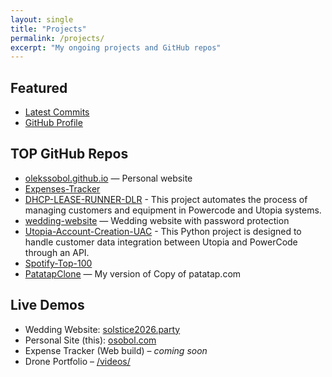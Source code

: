 ```yaml
---
layout: single
title: "Projects"
permalink: /projects/
excerpt: "My ongoing projects and GitHub repos"
---
```


## Featured
- [Latest Commits](/commits/)
- [GitHub Profile](https://github.com/OleksSobol)



## TOP GitHub Repos

- [olekssobol.github.io](https://github.com/OleksSobol/olekssobol.github.io) — Personal website 
- [Expenses-Tracker](https://github.com/OleksSobol/expenses-tracker)
- [DHCP-LEASE-RUNNER-DLR](https://github.com/OleksSobol/DHCP-LEASE-RUNNER---DLR) - This project automates the process of managing customers and equipment in Powercode and Utopia systems.
- [wedding-website](https://github.com/OleksSobol/wedding-website) — Wedding website with password protection
- [Utopia-Account-Creation-UAC](https://github.com/OleksSobol/Utopia-Account-Creation---UAC) - This Python project is designed to handle customer data integration between Utopia and PowerCode through an API.
- [Spotify-Top-100](https://github.com/OleksSobol/Spotify-Top-100)
- [PatatapClone](https://github.com/OleksSobol/PatatapClone) — My version of Copy of patatap.com


## Live Demos
- Wedding Website: [solstice2026.party](https://osobol.com/wedding-website/)
- Personal Site (this): [osobol.com](https://osobol.com)
- Expense Tracker (Web build) – <em>coming soon</em>
- Drone Portfolio – [/videos/](/videos/)